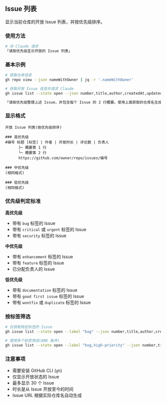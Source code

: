 ## Issue 列表

显示当前仓库的开放 Issue 列表，并按优先级排序。

### 使用方法

```bash
# 向 Claude 请求
「请按优先级显示开放的 Issue 列表」
```

### 基本示例

```bash
# 获取仓库信息
gh repo view --json nameWithOwner | jq -r '.nameWithOwner'

# 获取开放 Issue 信息并请求 Claude
gh issue list --state open --json number,title,author,createdAt,updatedAt,labels,assignees,comments --limit 30

「请按优先级整理上述 Issue，并包含每个 Issue 的 2 行概要。使用上面获取的仓库名生成 URL」
```

### 显示格式

```
开放 Issue 列表(按优先级排序)

### 高优先级
#编号 标题 [标签] | 作者 | 开放时长 | 评论数 | 负责人
      ├─ 概要第 1 行
      └─ 概要第 2 行
      https://github.com/owner/repo/issues/编号

### 中优先级
(相同格式)

### 低优先级
(相同格式)
```

### 优先级判定标准

**高优先级**

- 带有 `bug` 标签的 Issue
- 带有 `critical` 或 `urgent` 标签的 Issue
- 带有 `security` 标签的 Issue

**中优先级**

- 带有 `enhancement` 标签的 Issue
- 带有 `feature` 标签的 Issue
- 已分配负责人的 Issue

**低优先级**

- 带有 `documentation` 标签的 Issue
- 带有 `good first issue` 标签的 Issue
- 带有 `wontfix` 或 `duplicate` 标签的 Issue

### 按标签筛选

```bash
# 仅获取特定标签的 Issue
gh issue list --state open --label "bug" --json number,title,author,createdAt,labels,comments --limit 30

# 使用多个标签筛选(AND 条件)
gh issue list --state open --label "bug,high-priority" --json number,title,author,createdAt,labels,comments --limit 30
```

### 注意事项

- 需要安装 GitHub CLI (`gh`)
- 仅显示开放状态的 Issue
- 最多显示 30 个 Issue
- 时长是从 Issue 开放至今的时间
- Issue URL 根据实际仓库名自动生成
